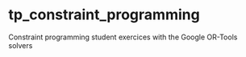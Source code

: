 # tp_constraint_programming
Constraint programming student exercices with the Google OR-Tools solvers
